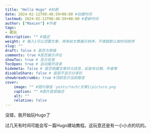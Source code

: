```yaml
---
title: "Hello Hugo" #标题
date: 2024-02-12T08:48:59+08:00 #创建时间
lastmod: 2024-02-12T08:48:59+08:00 #更新时间
author: ["MaxLen"] #作者
tags: 
- 建站
description: "" #描述
weight: # 输入1可以顶置文章，用来给文章展示排序，不填就默认按时间排序
slug: ""
draft: false # 是否为草稿
comments: true #是否展示评论
showToc: true # 显示目录
TocOpen: true # 自动展开目录
hidemeta: false # 是否隐藏文章的元信息，如发布日期、作者等
disableShare: false # 底部不显示分享栏
showbreadcrumbs: true #顶部显示当前路径
cover:
    image: "" #图片路径：posts/tech/文章1/picture.png
    caption: "" #图片底部描述
    alt: ""
    relative: false
---
```


没错，我开始玩Hugo了

过几天有时间可能会写一篇Hugo建站教程。这玩意还是有一小小点的坑的。
